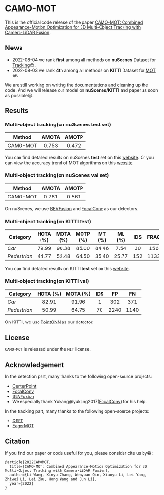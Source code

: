 # CAMO-MOT

This is the official code release of the paper [CAMO-MOT: Combined Appearance-Motion Optimization for 3D Multi-Object Tracking with Camera-LiDAR Fusion](填充网址).

## News

- 2022-08-04  we rank **first** among all methods on **nuScenes** Dataset for [Tracking](https://www.nuscenes.org/tracking?externalData=all&mapData=all&modalities=Any):blush:. 
- 2022-08-03  we rank **4th** among all methods on **KITTI** Dataset for [MOT](http://www.cvlibs.net/datasets/kitti/eval_tracking.php):grinning:.

We are still working on writing the documentations and cleaning up the code. And we will release our model on **nuScenes/KITTI** and paper as soon as possible:smiley:.

## Results

### Multi-object tracking(on nuScenes test set)
 
 Method         | AMOTA    | AMOTP   
--------------- |:--------:|:--------:
 CAMO-MOT       | 0.753    | 0.472
 
You can find detailed results on nuScenes **test** set on this [website](https://eval.ai/web/challenges/challenge-page/476/leaderboard/1321).
Or you can view the accuracy trend of MOT algorithms on this [website](https://paperswithcode.com/sota/3d-multi-object-tracking-on-nuscenes?p=bevfusion-multi-task-multi-sensor-fusion-with)

### Multi-object tracking(on nuScenes val set)

 Method         | AMOTA    | AMOTP   
--------------- |:--------:|:--------:
 CAMO-MOT       | 0.761    | 0.561

 
On nuScenes, we use [BEVFusion](https://github.com/mit-han-lab/bevfusion) and [FocalConv](https://github.com/dvlab-research/FocalsConv) as our detectors.

### Multi-object tracking(on KITTI test)

 Category       | HOTA (%) | MOTA (%) | MOTP (%)| MT (%) | ML (%) | IDS | FRAG |  FP  |   FN  
--------------- |:--------:|:--------:|:-------:|:------:|:------:|:---:|:----:|:----:|:-----:
 *Car*          | 79.99    | 90.38    |  85.00  | 84.46  | 7.54   | 30  | 156  | 2337 | 942   
 *Pedestrian*   | 44.77    | 52.48    |  64.50  | 35.40  | 25.77  | 152 | 1133 | 8325 | 2525  
 
You can find detailed results on KITTI **test** set on this [website](http://www.cvlibs.net/datasets/kitti/eval_tracking_detail.php?result=b3be646ab7ac4935ad15cb81cc1e12a6d8db4983). 

### Multi-object tracking(on KITTI val)

 Category       | HOTA (%) | MOTA (%) | IDS |  FP  |   FN  
--------------- |:--------:|:--------:|:---:|:----:|:-----:
 *Car*          | 82.91    | 91.96    | 1   | 302  | 371   
 *Pedestrian*   | 50.99    | 64.75    | 70  | 2240 | 1140  
 
On KITTI, we use [PointGNN](https://github.com/WeijingShi/Point-GNN) as our detector.

## License

`CAMO-MOT` is released under the `MIT` license.

## Acknowledgement

In the detection part, many thanks to the following open-source projects:
- [CenterPoint](https://github.com/tianweiy/CenterPoint)
- [FocalConv](https://github.com/dvlab-research/FocalsConv)
- [BEVFusion](https://github.com/mit-han-lab/bevfusion)
- We especially thank Yukang@yukang2017([FocalConv](https://github.com/dvlab-research/FocalsConv)) for his help.

In the tracking part, many thanks to the following open-source projects:
- [DEFT](https://github.com/MedChaabane/DEFT)
- [EagerMOT](https://github.com/aleksandrkim61/EagerMOT)

## Citation
If you find our paper or code useful for you, please consider cite us by:grin::
```
@article{2022CAMOMOT,
  title={CAMO-MOT: Combined Appearance-Motion Optimization for 3D Multi-Object Tracking with Camera-LiDAR Fusion},
  author={Li Wang, Xinyu Zhang, Wenyuan Qin, Xiaoyu Li, Lei Yang, Zhiwei Li, Lei Zhu, Hong Wang and Jun Li},
  year={2022}
}
```

